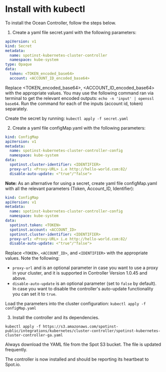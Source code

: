 # Install with kubectl

To install the Ocean Controller, follow the steps below.

1. Create a yaml file secret.yaml with the following parameters:

```yaml
apiVersion: v1
kind: Secret
metadata:
  name: spotinst-kubernetes-cluster-controller
  namespace: kube-system
type: Opaque
data:
  token: <TOKEN_encoded_base64>
  account: <ACCOUNT_ID_encoded_base64>
```

Replace <TOKEN_encoded_base64>, <ACCOUNT_ID_encoded_base64> with the appropriate values.
You may use the following command ran via terminal to get the relevant encoded outputs: `echo -n 'input' | openssl base64`.
Run the command for each of the inputs (account id, token) separately.

Create the secret by running: `kubectl apply -f secret.yaml`

2. Create a yaml file configMap.yaml with the following parameters:

```yaml
kind: ConfigMap
apiVersion: v1
metadata:
  name: spotinst-kubernetes-cluster-controller-config
  namespace: kube-system
data:
  spotinst.cluster-identifier: <IDENTIFIER>
  proxy-url: <Proxy-URL> i.e http://hello-world.com:82/
  disable-auto-update: <"true"/"false">
```

**Note:** As an alternative for using a secret, create yaml file configMap.yaml with all the relevant parameters (Token, Account_ID, Identifier):

```yaml
kind: ConfigMap
apiVersion: v1
metadata:
  name: spotinst-kubernetes-cluster-controller-config
  namespace: kube-system
data:
  spotinst.token: <TOKEN>
  spotinst.account: <ACCOUNT_ID>
  spotinst.cluster-identifier: <IDENTIFIER>
  proxy-url: <Proxy-URL> i.e http://hello-world.com:82/
  disable-auto-update: <"true"/"false">
```

Replace `<TOKEN>`, `<ACCOUNT_ID>`, and `<IDENTIFIER>` with the appropriate values.
Note the following:

- `proxy-url` and is an optional parameter in case you want to use a proxy in your cluster, and it is supported in Controller Version 1.0.45 and above.
- `disable-auto-update` is an optional parameter (set to `false` by default). In case you want to disable the controller's auto-update functionality you can set it to `true`.

Load the parameters into the cluster configuration:
`kubectl apply -f configMap.yaml`

3. Install the controller and its dependencies.

`kubectl apply -f https://s3.amazonaws.com/spotinst-public/integrations/kubernetes/cluster-controller/spotinst-kubernetes-cluster-controller-ga.yaml`

Always download the YAML file from the Spot S3 bucket. The file is updated frequently.

The controller is now installed and should be reporting its heartbeat to Spot.io.
